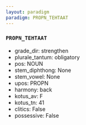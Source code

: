 ```yaml
---
layout: paradigm
paradigm: PROPN_TEHTAAT
---
```

### ` PROPN_TEHTAAT `


* grade_dir: strengthen
* plurale_tantum: obligatory
* pos: NOUN
* stem_diphthong: None
* stem_vowel: None
* upos: PROPN
* harmony: back
* kotus_av: F
* kotus_tn: 41
* clitics: False
* possessive: False
